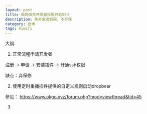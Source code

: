 ```yaml
---
layout: post
title: 极路由免开发者权限开启SSH
description: 免开发者权限，不弃保
category: 技术
tags: hiwifi
---
```


大纲:

1. 正常流程申请开发者

注册 -> 申请 -> 安装插件 -> 开通ssh权限

缺点：弃保修

2. 使用定时重播插件提供的自定义规则启动dropbear

参见： https://www.okgo.xyz/forum.php?mod=viewthread&tid=45

3. 